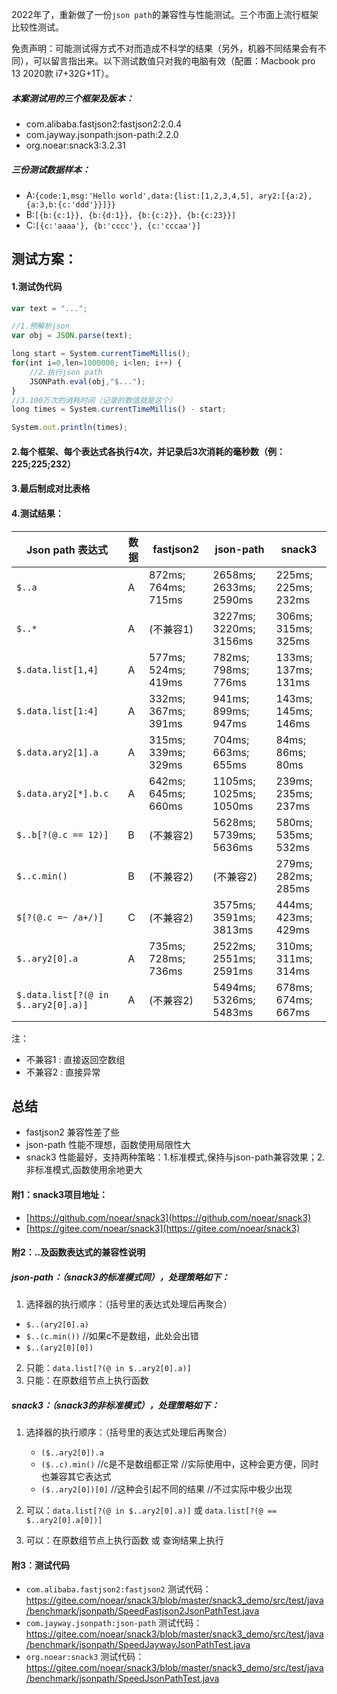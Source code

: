 2022年了，重新做了一份`json path`的兼容性与性能测试。三个市面上流行框架比较性测试。


免责声明：可能测试得方式不对而造成不科学的结果（另外，机器不同结果会有不同），可以留言指出来。以下测试数值只对我的电脑有效（配置：Macbook pro 13 2020款 i7+32G+1T）。


##### 本案测试用的三个框架及版本：
* com.alibaba.fastjson2:fastjson2:2.0.4
* com.jayway.jsonpath:json-path:2.2.0
* org.noear:snack3:3.2.31

##### 三份测试数据样本：
* A:`{code:1,msg:'Hello world',data:{list:[1,2,3,4,5], ary2:[{a:2},{a:3,b:{c:'ddd'}}]}}`
* B:`[{b:{c:1}}, {b:{d:1}}, {b:{c:2}}, {b:{c:23}}]`
* C:`[{c:'aaaa'}, {b:'cccc'}, {c:'cccaa'}]`

## 测试方案：
#### 1.测试伪代码
```javascript
var text = "...";

//1.预解析json
var obj = JSON.parse(text);

long start = System.currentTimeMillis();
for(int i=0,len=1000000; i<len; i++) {
    //2.执行json path
    JSONPath.eval(obj,"$..."); 
}
//3.100万次的消耗时间（记录的数值就是这个）
long times = System.currentTimeMillis() - start;

System.out.println(times);
```
#### 2.每个框架、每个表达式各执行4次，并记录后3次消耗的毫秒数（例：225;225;232）
#### 3.最后制成对比表格

#### 4.测试结果：

| Json path 表达式                       | 数据 | fastjson2           | json-path              | snack3              |
|-------------------------------------| --- |---------------------|------------------------|---------------------|
| `$..a`                              | A | 872ms; 764ms; 715ms | 2658ms; 2633ms; 2590ms | 225ms; 225ms; 232ms |
| `$..*`                              | A | (不兼容1)              | 3227ms; 3220ms; 3156ms | 306ms; 315ms; 325ms |
| `$.data.list[1,4]`                  | A | 577ms; 524ms; 419ms | 782ms; 798ms; 776ms    | 133ms; 137ms; 131ms |
| `$.data.list[1:4]`                  | A | 332ms; 367ms; 391ms | 941ms; 899ms; 947ms    | 143ms; 145ms; 146ms |
| `$.data.ary2[1].a`                  | A | 315ms; 339ms; 329ms | 704ms; 663ms; 655ms    | 84ms; 86ms; 80ms    |
| `$.data.ary2[*].b.c`                | A | 642ms; 645ms; 660ms | 1105ms; 1025ms; 1050ms | 239ms; 235ms; 237ms |
| `$..b[?(@.c == 12)]`                | B | (不兼容2)              | 5628ms; 5739ms; 5636ms | 580ms; 535ms; 532ms |
| `$..c.min()`                        | B | (不兼容2)              | (不兼容2)                 | 279ms; 282ms; 285ms |
| `$[?(@.c =~ /a+/)]`                 | C | (不兼容2)              | 3575ms; 3591ms; 3813ms | 444ms; 423ms; 429ms |
| `$..ary2[0].a`                      | A | 735ms; 728ms; 736ms   | 2522ms; 2551ms; 2591ms | 310ms; 311ms; 314ms |
| `$.data.list[?(@ in $..ary2[0].a)]` | A | (不兼容2)              | 5494ms; 5326ms; 5483ms   | 678ms; 674ms; 667ms   |

注：
* 不兼容1 : 直接返回空数组
* 不兼容2 : 直接异常

## 总结

* fastjson2 兼容性差了些
* json-path 性能不理想，函数使用局限性大
* snack3 性能最好，支持两种策略：1.标准模式,保持与json-path兼容效果；2.非标准模式,函数使用余地更大

#### 附1：snack3项目地址：

* [https://github.com/noear/snack3](https://github.com/noear/snack3)
* [https://gitee.com/noear/snack3](https://gitee.com/noear/snack3)

#### 附2：..及函数表达式的兼容性说明
##### json-path：（snack3的标准模式同），处理策略如下：
1.  选择器的执行顺序：（括号里的表达式处理后再聚合）
   * `$..(ary2[0].a)`
   * `$..(c.min())`   //如果c不是数组，此处会出错
   * `$..(ary2[0][0])`
2. 只能：`data.list[?(@ in $..ary2[0].a)]`
3. 只能：在原数组节点上执行函数

##### snack3：（snack3的非标准模式），处理策略如下：
1. 选择器的执行顺序：（括号里的表达式处理后再聚合）
   * `($..ary2[0]).a`
   * `($..c).min()`    //c是不是数组都正常 //实际使用中，这种会更方便，同时也兼容其它表达式
   * `($..ary2[0])[0]` //这种会引起不同的结果 //不过实际中极少出现
2. 可以：`data.list[?(@ in $..ary2[0].a)]` 或 `data.list[?(@ == $..ary2[0].a[0])]`

3. 可以：在原数组节点上执行函数 或 查询结果上执行

#### 附3：测试代码

* `com.alibaba.fastjson2:fastjson2` 测试代码：https://gitee.com/noear/snack3/blob/master/snack3_demo/src/test/java/benchmark/jsonpath/SpeedFastjson2JsonPathTest.java
* `com.jayway.jsonpath:json-path`  测试代码：https://gitee.com/noear/snack3/blob/master/snack3_demo/src/test/java/benchmark/jsonpath/SpeedJaywayJsonPathTest.java
* `org.noear:snack3`  测试代码：https://gitee.com/noear/snack3/blob/master/snack3_demo/src/test/java/benchmark/jsonpath/SpeedJsonPathTest.java